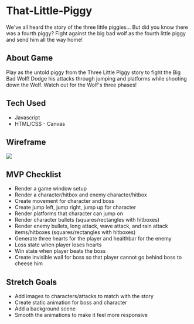 # That-Little-Piggy

We've all heard the story of the three little piggies... But did you know there was a fourth piggy?
Fight against the big bad wolf as the fourth little piggy and send him all the way home!

## About Game

Play as the untold piggy from the Three Little Piggy story to fight the Big Bad Wolf! Dodge his attacks through jumping and platforms while shooting down the Wolf. Watch out for the Wolf's three phases!

## Tech Used
* Javascript
* HTML/CSS - Canvas

## Wireframe

![](https://i.imgur.com/27YEVHC.png)

## MVP Checklist

* Render a game window setup
* Render a character/hitbox and enemy character/hitbox
* Create movement for character and boss
* Create jump left, jump right, jump up for character
* Render platforms that character can jump on
* Render character bullets (squares/rectangles with hitboxes)
* Render enemy bullets, long attack, wave attack, and rain attack items/hitboxes (squares/rectangles with hitboxes)
* Generate three hearts for the player and healthbar for the enemy
* Loss state when player loses hearts
* Win state when player beats the boss
* Create invisible wall for boss so that player cannot go behind boss to cheese him

## Stretch Goals

* Add images to characters/attacks to match with the story
* Create static animation for boss and character
* Add a background scene
* Smooth the animations to make it feel more responsive
